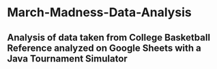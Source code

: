 # March-Madness-Data-Analysis

## Analysis of data taken from College Basketball Reference analyzed on Google Sheets with a Java Tournament Simulator



